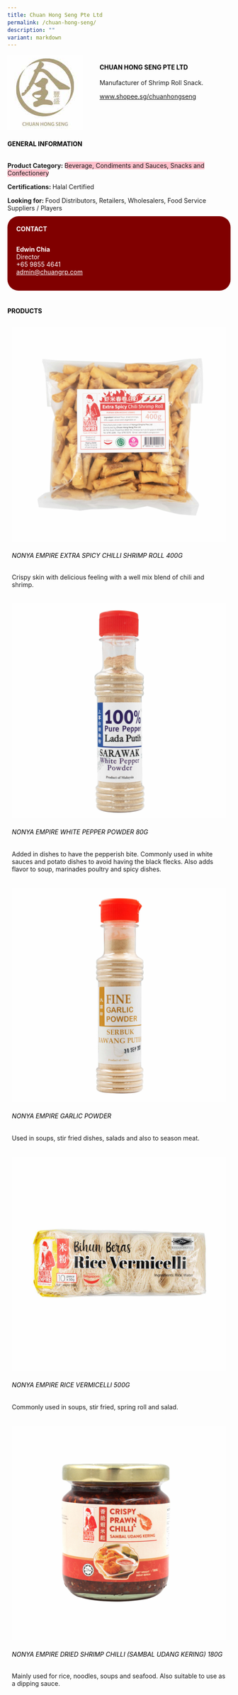 ```yaml
---
title: Chuan Hong Seng Pte Ltd
permalink: /chuan-hong-seng/
description: ""
variant: markdown
---
```

<div class="flex-paragraph">
	<div style="display: flex; flex-wrap: wrap;" class="flex-container">
		<div style="flex: 1 1 40%; display: block;" class="card sgds">
			<img src="/images/chuan_hong_seng_logo.jpg">
		</div>
		<div style="flex: 1 1 58%; display: block; margin-left: 3px" class="card-sgds">
			<h4 style="text-transform: uppercase; color: black;"><b>Chuan Hong Seng Pte Ltd</b></h4>
			<p>Manufacturer of Shrimp Roll Snack.</p>
			<p><a target="_blank" href="https://www.shopee.sg/chuanhongseng">www.shopee.sg/chuanhongseng</a></p>
		</div>
	</div>
</div>

<h4 style="text-transform: uppercase; color: black;">
	<b>General Information</b>
</h4>
<div style="display: flex; flex-wrap: wrap;" class="flex-container">
	<div style="flex: 1 1 65%; display: block; align-self: stretch" class="card sgds">
		<div class="flex-paragraph">
			<p>
				<b>Product Category: </b>
				<span style="background-color: pink; border-radius: 10px;">Beverage, Condiments and Sauces, Snacks and Confectionery</span>
			</p>
			<p>
				<b>Certifications: </b>Halal Certified
			</p>
			<p style="margin-bottom: 10px;">
				<b>Looking for: </b>Food Distributors, Retailers, Wholesalers, Food Service Suppliers / Players
			</p>
		</div>
	</div>
	<div style="flex: 1 1 35%; padding: 10px; display: block; background-color: maroon; border-radius: 25px; align-self: center;" class="card sgds">
		<h4 style="color: white; margin-top: 10px; margin-left: 10px;">CONTACT</h4>
		<div class="flex-paragraph">
			<p style="padding: 10px; color: white;">
				<b>Edwin Chia</b>
				<br>Director<br>+65 9855 4641<br>
				<a style="color: white;" href="mailto:admin@chuangrp.com">admin@chuangrp.com</a>
			</p>
		</div>
	</div>
</div>
<br>
<h4 style="text-transform: uppercase; color: black;">
	<b>Products</b>
</h4>
<div style="display: flex; flex-wrap: wrap;">
	<div style="flex: 1 1 47%; margin: 10px; display: block;" class="card sgds">
		<div style="display: block;" class="flex-image">
			<img src="/images/chuan_hong_seng_product1.jpg">
		</div>
		<div class="flex-paragraph">
			<h6 style="text-transform: uppercase; color: black;">Nonya Empire Extra Spicy Chilli Shrimp Roll 400g</h6>
			<p>Crispy skin with delicious feeling with a well mix blend of chili and shrimp.</p>
		</div>
	</div>
	<div style="flex: 1 1 47%; margin: 10px; display: block;" class="card sgds">
		<div style="display: block;" class="flex-image">
			<img src="/images/chuan_hong_seng_product2.jpg">
		</div>
		<div class="flex-paragraph">
			<h6 style="text-transform: uppercase; color: black;">Nonya Empire White Pepper Powder 80g</h6>
			<p>Added in dishes to have the pepperish bite. Commonly used in white sauces and potato dishes to avoid having the black flecks. Also adds flavor to soup, marinades poultry and spicy dishes.</p>
		</div>
	</div>
	<div style="flex: 1 1 47%; margin: 10px; display: block;" class="card sgds">
		<div style="display: block;" class="flex-image">
			<img src="/images/chuan_hong_seng_product3.jpg">
		</div>
		<div class="flex-paragraph">
			<h6 style="text-transform: uppercase; color: black;">Nonya Empire Garlic Powder</h6>
			<p>Used in soups, stir fried dishes, salads and also to season meat.</p>
		</div>
	</div>
	<div style="flex: 1 1 47%; margin: 10px; display: block;" class="card sgds">
		<div style="display: block;" class="flex-image">
			<img src="/images/chuan_hong_seng_product4.jpg">
		</div>
		<div class="flex-paragraph">
			<h6 style="text-transform: uppercase; color: black;">Nonya Empire Rice Vermicelli 500g</h6>
			<p>Commonly used in soups, stir fried, spring roll and salad.</p>
		</div>
	</div>
	<div style="flex: 1 1 47%; margin: 10px; display: block;" class="card sgds">
		<div style="display: block;" class="flex-image">
			<img src="/images/chuan_hong_seng_product5.jpg">
		</div>
		<div class="flex-paragraph">
			<h6 style="text-transform: uppercase; color: black;">Nonya Empire Dried Shrimp Chilli (Sambal Udang Kering) 180g</h6>
			<p>Mainly used for rice, noodles, soups and seafood. Also suitable to use as a dipping sauce.</p>
		</div>
	</div>
</div>